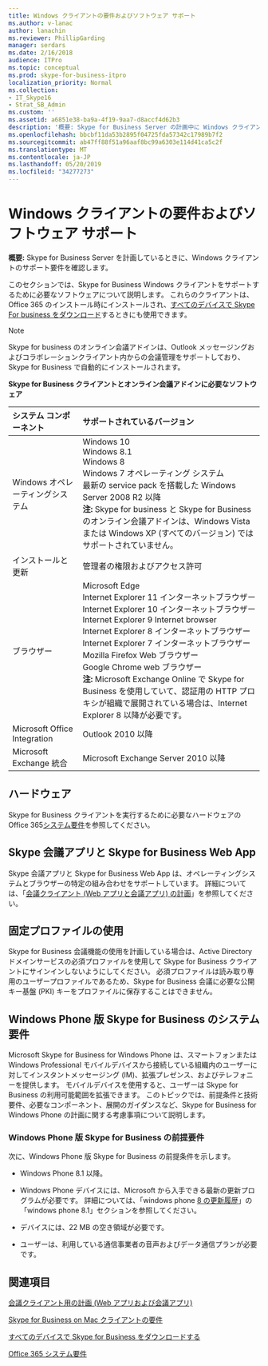 ```yaml
---
title: Windows クライアントの要件およびソフトウェア サポート
ms.author: v-lanac
author: lanachin
ms.reviewer: PhillipGarding
manager: serdars
ms.date: 2/16/2018
audience: ITPro
ms.topic: conceptual
ms.prod: skype-for-business-itpro
localization_priority: Normal
ms.collection:
- IT_Skype16
- Strat_SB_Admin
ms.custom: ''
ms.assetid: a6851e38-ba9a-4f19-9aa7-d8accf4d62b3
description: '概要: Skype for Business Server の計画中に Windows クライアントのサポート要件を確認します。'
ms.openlocfilehash: bbcbf11da53b2895f04725fda57342c17989b7f2
ms.sourcegitcommit: ab47ff88f51a96aaf8bc99a6303e114d41ca5c2f
ms.translationtype: MT
ms.contentlocale: ja-JP
ms.lasthandoff: 05/20/2019
ms.locfileid: "34277273"
---
```

# <a name="windows-client-requirements-and-software-support"></a>Windows クライアントの要件およびソフトウェア サポート
 
**概要:** Skype for Business Server を計画しているときに、Windows クライアントのサポート要件を確認します。
  
このセクションでは、Skype for Business Windows クライアントをサポートするために必要なソフトウェアについて説明します。  これらのクライアントは、Office 365 のインストール時にインストールされ、[すべてのデバイスで Skype For business をダウンロード](https://products.office.com/en-us/skype-for-business/download-app?tab=tabs-3)するときにも使用できます。
  
> [!NOTE]
> Skype for business のオンライン会議アドインは、Outlook メッセージングおよびコラボレーションクライアント内からの会議管理をサポートしており、Skype for Business で自動的にインストールされます。 
  
**Skype for Business クライアントとオンライン会議アドインに必要なソフトウェア**

|**システム コンポーネント**|**サポートされているバージョン**|
|:-----|:-----|
|Windows オペレーティングシステム  <br/> |Windows 10  <br/> Windows 8.1  <br/> Windows 8  <br/> Windows 7 オペレーティング システム  <br/> 最新の service pack を搭載した Windows Server 2008 R2 以降  <br/> **注:** Skype for business と Skype for Business のオンライン会議アドインは、Windows Vista または Windows XP (すべてのバージョン) ではサポートされていません。 <br/> |
|インストールと更新  <br/> |管理者の権限およびアクセス許可  <br/> |
|ブラウザー  <br/> |Microsoft Edge  <br/> Internet Explorer 11 インターネットブラウザー  <br/>  Internet Explorer 10 インターネットブラウザー <br/> Internet Explorer 9 Internet browser  <br/> Internet Explorer 8 インターネットブラウザー  <br/> Internet Explorer 7 インターネットブラウザー  <br/> Mozilla Firefox Web ブラウザー  <br/>  Google Chrome web ブラウザー  <br/>**注:** Microsoft Exchange Online で Skype for Business を使用していて、認証用の HTTP プロキシが組織で展開されている場合は、Internet Explorer 8 以降が必要です。           |
|Microsoft Office Integration  <br/> | Outlook 2010 以降 |
|Microsoft Exchange 統合  <br/> | Microsoft Exchange Server 2010 以降  | 
   
## <a name="hardware"></a>ハードウェア

Skype for Business クライアントを実行するために必要なハードウェアの Office 365[システム要件](https://products.office.com/en-us/office-system-requirements)を参照してください。
  
## <a name="skype-meetings-app-and-skype-for-business-web-app"></a>Skype 会議アプリと Skype for Business Web App 

Skype 会議アプリと Skype for Business Web App は、オペレーティングシステムとブラウザーの特定の組み合わせをサポートしています。 詳細については、「[会議クライアント (Web アプリと会議アプリ) の計画](meetings-clients.md)」を参照してください。 
  
## <a name="using-mandatory-profiles"></a>固定プロファイルの使用

Skype for Business 会議機能の使用を計画している場合は、Active Directory ドメインサービスの必須プロファイルを使用して Skype for Business クライアントにサインインしないようにしてください。 必須プロファイルは読み取り専用のユーザープロファイルであるため、Skype for Business 会議に必要な公開キー基盤 (PKI) キーをプロファイルに保存することはできません。 
  
## <a name="system-requirements-for-skype-for-business-for-windows-phone"></a>Windows Phone 版 Skype for Business のシステム要件
 
 
Microsoft Skype for Business for Windows Phone は、スマートフォンまたは Windows Professional モバイルデバイスから接続している組織内のユーザーに対してインスタントメッセージング (IM)、拡張プレゼンス、およびテレフォニーを提供します。 モバイルデバイスを使用すると、ユーザーは Skype for Business の利用可能範囲を拡張できます。 このトピックでは、前提条件と技術要件、必要なコンポーネント、展開のガイダンスなど、Skype for Business for Windows Phone の計画に関する考慮事項について説明します。
  
### <a name="skype-for-business-for-windows-phone-prerequisites"></a>Windows Phone 版 Skype for Business の前提要件

次に、Windows Phone 版 Skype for Business の前提条件を示します。
  
- Windows Phone 8.1 以降。
    
- Windows Phone デバイスには、Microsoft から入手できる最新の更新プログラムが必要です。 詳細については、「windows phone [8 の更新履歴](https://go.microsoft.com/fwlink/p/?LinkID=281961)」の「windows phone 8.1」セクションを参照してください。
    
- デバイスには、22 MB の空き領域が必要です。
    
- ユーザーは、利用している通信事業者の音声およびデータ通信プランが必要です。


## <a name="see-also"></a>関連項目

[会議クライアント用の計画 (Web アプリおよび会議アプリ)](meetings-clients.md)
  
[Skype for Business on Mac クライアントの要件](mac-requirements.md)

[すべてのデバイスで Skype for Business をダウンロードする](https://products.office.com/en-us/skype-for-business/download-app?tab=tabs-3)
  
[Office 365 システム要件](https://products.office.com/en-us/office-system-requirements)
